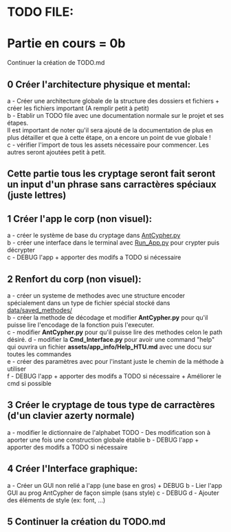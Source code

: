 # TODO FILE:
# Partie en cours = 0b
Continuer la création de TODO.md

## 0 Créer l'architecture physique et mental:

a - Créer une architecture globale de la structure des dossiers et fichiers +\
créer les fichiers important (A remplir petit à petit)\
b - Etablir un TODO file avec une documentation normale sur le projet et ses étapes.\
Il est important de noter qu'il sera ajouté de la documentation de plus en plus détailler et que à cette étape, on a encore un point de vue globale !\
c - vérifier l'import de tous les assets nécessaire pour commencer. Les autres seront ajoutées petit à petit.

## Cette partie tous les cryptage seront fait seront un input d'un phrase sans carractères spéciaux (juste lettres)
## 1 Créer l'app le corp (non visuel):

a - créer le système de base du cryptage dans [AntCypher.py](assets/scripts/AntCypher.py)\
b - créer une interface dans le terminal avec [Run_App.py](interfaces/Cmd_Interface.py) pour crypter puis décrypter\
c - DEBUG l'app + apporter des modifs a TODO si nécessaire

## 2 Renfort du corp (non visuel):

a - créer un systeme de methodes avec une structure encoder spécialement dans un type de fichier spécial stocké dans [data/saved_methodes/](assets/scripts/AntCypher.py) \
b - créer la methode de décodage et modifier **AntCypher.py** pour qu'il puisse lire l'encodage de la fonction puis l'executer.\
c - modifier **AntCypher.py** pour qu'il puisse lire des methodes celon le path désiré.
d - modifier la **Cmd_Interface.py** pour avoir une command "help" qui ouvrira un fichier **assets/app_info/Help_HTU.md** avec une docu sur toutes les commandes\
e - créer des paramètres avec pour l'instant juste le chemin de la méthode à utiliser\
f - DEBUG l'app + apporter des modifs a TODO si nécessaire + Améliorer le cmd si possible

## 3 Créer le cryptage de tous type de carractères (d'un clavier azerty normale)

a - modifier le dictionnaire de l'alphabet
TODO - Des modification son à aporter une fois une construction globale établie
b - DEBUG l'app + apporter des modifs a TODO si nécessaire 

## 4 Créer l'Interface graphique:

a - Créer un GUI non relié a l'app (une base en gros) + DEBUG
b - Lier l'app GUI au prog AntCypher de façon simple (sans style)
c - DEBUG
d - Ajouter des éléments de style (ex: font, ...)

## 5 Continuer la création du TODO.md